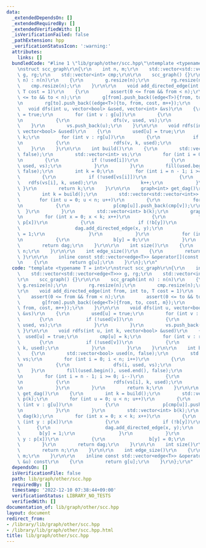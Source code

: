 ```yaml
---
data:
  _extendedDependsOn: []
  _extendedRequiredBy: []
  _extendedVerifiedWith: []
  _isVerificationFailed: false
  _pathExtension: hpp
  _verificationStatusIcon: ':warning:'
  attributes:
    links: []
  bundledCode: "#line 1 \"lib/graph/other/scc.hpp\"\ntemplate <typename T = int>\r\
    \nstruct scc_graph\r\n{\r\n    int n, m;\r\n    std::vector<std::vector<edge<T>>>\
    \ g, rg;\r\n    std::vector<int> cmp;\r\n\r\n    scc_graph() {}\r\n\r\n    scc_graph(int\
    \ n) : n(n)\r\n    {\r\n        g.resize(n);\r\n        rg.resize(n);\r\n    \
    \    cmp.resize(n);\r\n    }\r\n\r\n    void add_directed_edge(int from, int to,\
    \ T cost = 1)\r\n    {\r\n        assert(0 <= from && from < n);\r\n        assert(0\
    \ <= to && to < n);\r\n        g[from].push_back((edge<T>){from, to, cost, m});\r\
    \n        rg[to].push_back((edge<T>){to, from, cost, m++});\r\n    }\r\n\r\n \
    \   void dfs(int u, vector<bool> &used, vector<int> &vs)\r\n    {\r\n        used[u]\
    \ = true;\r\n        for (int v : g[u])\r\n        {\r\n            if (!used[v])\r\
    \n            {\r\n                dfs(v, used, vs);\r\n            }\r\n    \
    \    }\r\n        vs.push_back(u);\r\n    }\r\n\r\n    void rdfs(int u, int k,\
    \ vector<bool> &used)\r\n    {\r\n        used[u] = true;\r\n        cmp[u] =\
    \ k;\r\n        for (int v : rg[u])\r\n        {\r\n            if (!used[v])\r\
    \n            {\r\n                rdfs(v, k, used);\r\n            }\r\n    \
    \    }\r\n    }\r\n\r\n    int build()\r\n    {\r\n        std::vector<bool> used(n,\
    \ false);\r\n        std::vector<int> vs;\r\n        for (int i = 0; i < n; i++)\r\
    \n        {\r\n            if (!used[i])\r\n            {\r\n                dfs(i,\
    \ used, vs);\r\n            }\r\n        }\r\n        fill(used.begin(), used.end(),\
    \ false);\r\n        int k = 0;\r\n        for (int i = n - 1; i >= 0; i--)\r\n\
    \        {\r\n            if (!used[vs[i]])\r\n            {\r\n             \
    \   rdfs(vs[i], k, used);\r\n                k++;\r\n            }\r\n       \
    \ }\r\n        return k;\r\n    }\r\n\r\n    graph<int> get_dag()\r\n    {\r\n\
    \        int k = build();\r\n        std::vector<std::vector<int>> p(k);\r\n \
    \       for (int u = 0; u < n; u++)\r\n        {\r\n            for (int v : g[u])\r\
    \n            {\r\n                p[cmp[u]].push_back(cmp[v]);\r\n          \
    \  }\r\n        }\r\n        std::vector<int> b(k);\r\n        graph<int> dag(k);\r\
    \n        for (int x = 0; x < k; x++)\r\n        {\r\n            for (int y :\
    \ p[x])\r\n            {\r\n                if (!b[y])\r\n                {\r\n\
    \                    dag.add_directed_edge(x, y);\r\n                    b[y]\
    \ = 1;\r\n                }\r\n            }\r\n            for (int y : p[x])\r\
    \n            {\r\n                b[y] = 0;\r\n            }\r\n        }\r\n\
    \        return dag;\r\n    }\r\n\r\n    int size()\r\n    {\r\n        return\
    \ n;\r\n    }\r\n\r\n    int edge_size()\r\n    {\r\n        return m;\r\n   \
    \ }\r\n\r\n    inline const std::vector<edge<T>> &operator[](const int &u) const\r\
    \n    {\r\n        return g[u];\r\n    }\r\n};\r\n"
  code: "template <typename T = int>\r\nstruct scc_graph\r\n{\r\n    int n, m;\r\n\
    \    std::vector<std::vector<edge<T>>> g, rg;\r\n    std::vector<int> cmp;\r\n\
    \r\n    scc_graph() {}\r\n\r\n    scc_graph(int n) : n(n)\r\n    {\r\n       \
    \ g.resize(n);\r\n        rg.resize(n);\r\n        cmp.resize(n);\r\n    }\r\n\
    \r\n    void add_directed_edge(int from, int to, T cost = 1)\r\n    {\r\n    \
    \    assert(0 <= from && from < n);\r\n        assert(0 <= to && to < n);\r\n\
    \        g[from].push_back((edge<T>){from, to, cost, m});\r\n        rg[to].push_back((edge<T>){to,\
    \ from, cost, m++});\r\n    }\r\n\r\n    void dfs(int u, vector<bool> &used, vector<int>\
    \ &vs)\r\n    {\r\n        used[u] = true;\r\n        for (int v : g[u])\r\n \
    \       {\r\n            if (!used[v])\r\n            {\r\n                dfs(v,\
    \ used, vs);\r\n            }\r\n        }\r\n        vs.push_back(u);\r\n   \
    \ }\r\n\r\n    void rdfs(int u, int k, vector<bool> &used)\r\n    {\r\n      \
    \  used[u] = true;\r\n        cmp[u] = k;\r\n        for (int v : rg[u])\r\n \
    \       {\r\n            if (!used[v])\r\n            {\r\n                rdfs(v,\
    \ k, used);\r\n            }\r\n        }\r\n    }\r\n\r\n    int build()\r\n\
    \    {\r\n        std::vector<bool> used(n, false);\r\n        std::vector<int>\
    \ vs;\r\n        for (int i = 0; i < n; i++)\r\n        {\r\n            if (!used[i])\r\
    \n            {\r\n                dfs(i, used, vs);\r\n            }\r\n    \
    \    }\r\n        fill(used.begin(), used.end(), false);\r\n        int k = 0;\r\
    \n        for (int i = n - 1; i >= 0; i--)\r\n        {\r\n            if (!used[vs[i]])\r\
    \n            {\r\n                rdfs(vs[i], k, used);\r\n                k++;\r\
    \n            }\r\n        }\r\n        return k;\r\n    }\r\n\r\n    graph<int>\
    \ get_dag()\r\n    {\r\n        int k = build();\r\n        std::vector<std::vector<int>>\
    \ p(k);\r\n        for (int u = 0; u < n; u++)\r\n        {\r\n            for\
    \ (int v : g[u])\r\n            {\r\n                p[cmp[u]].push_back(cmp[v]);\r\
    \n            }\r\n        }\r\n        std::vector<int> b(k);\r\n        graph<int>\
    \ dag(k);\r\n        for (int x = 0; x < k; x++)\r\n        {\r\n            for\
    \ (int y : p[x])\r\n            {\r\n                if (!b[y])\r\n          \
    \      {\r\n                    dag.add_directed_edge(x, y);\r\n             \
    \       b[y] = 1;\r\n                }\r\n            }\r\n            for (int\
    \ y : p[x])\r\n            {\r\n                b[y] = 0;\r\n            }\r\n\
    \        }\r\n        return dag;\r\n    }\r\n\r\n    int size()\r\n    {\r\n\
    \        return n;\r\n    }\r\n\r\n    int edge_size()\r\n    {\r\n        return\
    \ m;\r\n    }\r\n\r\n    inline const std::vector<edge<T>> &operator[](const int\
    \ &u) const\r\n    {\r\n        return g[u];\r\n    }\r\n};\r\n"
  dependsOn: []
  isVerificationFile: false
  path: lib/graph/other/scc.hpp
  requiredBy: []
  timestamp: '2022-12-10 07:38:44+09:00'
  verificationStatus: LIBRARY_NO_TESTS
  verifiedWith: []
documentation_of: lib/graph/other/scc.hpp
layout: document
redirect_from:
- /library/lib/graph/other/scc.hpp
- /library/lib/graph/other/scc.hpp.html
title: lib/graph/other/scc.hpp
---
```

